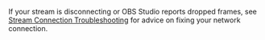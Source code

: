 If your stream is disconnecting or OBS Studio reports dropped frames, see [Stream Connection Troubleshooting](https://obsproject.com/kb/stream-connection-troubleshooting) for advice on fixing your network connection.
